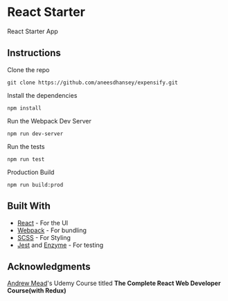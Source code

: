 # React Starter
React Starter App

## Instructions
Clone the repo
```
git clone https://github.com/aneesdhansey/expensify.git
```
Install the dependencies
```
npm install
```
Run the Webpack Dev Server
```
npm run dev-server
```
Run the tests
```
npm run test
```

Production Build
```
npm run build:prod
```
## Built With
* [React](https://reactjs.org/) - For the UI
* [Webpack](https://webpack.js.org/) - For bundling
* [SCSS](https://sass-lang.com/) - For Styling
* [Jest](https://facebook.github.io/jest/) and [Enzyme](https://github.com/airbnb/enzyme) - For testing

## Acknowledgments
[Andrew Mead](https://github.com/andrewjmead)'s Udemy Course titled **The Complete React Web Developer Course(with Redux)**
